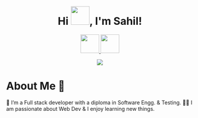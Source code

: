 <h1 align="center">Hi <img src="https://media.giphy.com/media/hvRJCLFzcasrR4ia7z/giphy.gif" width="50px">, I'm Sahil!</h1>


<p align="center">
  <a href="https://www.linkedin.com/in/smppatel99999/">
  <img width="50px" src="https://img.icons8.com/fluency/344/linkedin.png"  />
</a>
  

<a href="mailto:smppatel99999@gmail.com">
  <img width="50px" src="https://img.icons8.com/color/344/gmail-new.png" />
</a>
</p>
<!-- Typing SVG by DenverCoder1 - https://github.com/DenverCoder1/readme-typing-svg -->
<p align="center">
  <a href="https://github.com/DenverCoder1/readme-typing-svg"><img src="https://readme-typing-svg.herokuapp.com?lines=Software%20Engineer;Full+Stack+Developer&center=true&width=380&height=45"></a>
</p>


<h1 align=center"">About Me 🚀</h1>
🌱 I’m a Full stack developer with a diploma in Software Engg. & Testing.
👨‍💻  I am passionate about Web Dev & I enjoy learning new things.


